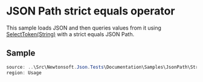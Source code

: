﻿# JSON Path strict equals operator

This sample loads JSON and then queries values from it using [SelectToken(String)](M:Newtonsoft.Json.Linq.JToken.SelectToken(System.String)) with a strict equals JSON Path. 

## Sample

```csharp Usage
source: ..\Src\Newtonsoft.Json.Tests\Documentation\Samples\JsonPath\StrictEqualsQuery.cs
region: Usage
```
